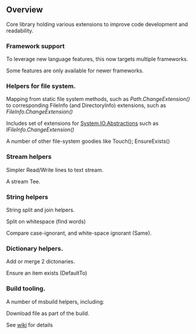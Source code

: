 ## Overview
Core library holding various extensions to improve code development and readability.

### Framework support 
To leverage new language features, this now targets multiple frameworks.

Some features are only available for newer frameworks.

### Helpers for file system.

Mapping from static file system methods, such as _Path.ChangeExtension()_
to corresponding FileInfo (and DirectoryInfo) extensions, 
such as _FileInfo.ChangeExtension()_

Includes set of extensions for [System.IO.Abstractions](https://github.com/TestableIO/System.IO.Abstractions)
such as _IFileInfo.ChangeExtension()_

A number of other file-system goodies like Touch(); EnsureExists()

### Stream helpers

Simpler Read/Write lines to text stream.

A stream Tee.

### String helpers
String split and join helpers.

Split on whitespace (find words)

Compare case-ignorant, and white-space ignorant (Same).

### Dictionary helpers.
Add or merge 2 dictonaries.

Ensure an item exists (DefaultTo)

### Build tooling.

A number of msbuild helpers, including:

Download file as part of the build.


See [wiki](https://github.com/Dkowald/kwd.CoreUtil/wiki/) for details
